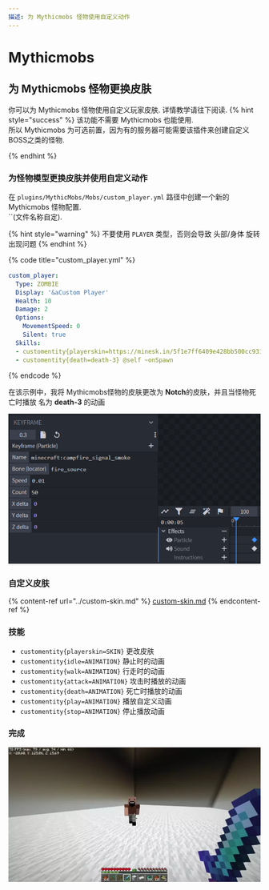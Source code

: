 ```yaml
---
描述: 为 Mythicmobs 怪物使用自定义动作
---
```


# Mythicmobs

## 为 Mythicmobs 怪物更换皮肤

你可以为 Mythicmobs 怪物使用自定义玩家皮肤.
详情教学请往下阅读.
{% hint style="success" %}
该功能不需要 Mythicmobs 也能使用.\
所以 Mythicmobs 为可选前置，因为有的服务器可能需要该插件来创建自定义BOSS之类的怪物.

{% endhint %}

### 为怪物模型更换皮肤并使用自定义动作

在 `plugins/MythicMobs/Mobs/custom_player.yml` 路径中创建一个新的 Mythicmobs 怪物配置.\
``(文件名称自定).

{% hint style="warning" %}
不要使用 `PLAYER` 类型，否则会导致 头部/身体 旋转出现问题
{% endhint %}

{% code title="custom_player.yml" %}
```yaml
custom_player:
  Type: ZOMBIE
  Display: '&aCustom Player'
  Health: 10
  Damage: 2
  Options:
    MovementSpeed: 0
    Silent: true
  Skills:
  - customentity{playerskin=https://minesk.in/5f1e7ff6409e428bb500cc9315bf7ffb} @self ~onSpawn
  - customentity{death=death-3} @self ~onSpawn
```
{% endcode %}

在该示例中，我将 Mythicmobs怪物的皮肤更改为 **Notch**的皮肤，并且当怪物死亡时播放 名为 **death-3** 的动画

![](<../../../../.gitbook/assets/image (74).png>)

### 自定义皮肤

{% content-ref url="../custom-skin.md" %}
[custom-skin.md](../custom-skin.md)
{% endcontent-ref %}

### 技能

* `customentity{playerskin=SKIN}` 更改皮肤
* `customentity{idle=ANIMATION}` 静止时的动画
* `customentity{walk=ANIMATION}` 行走时的动画
* `customentity{attack=ANIMATION}` 攻击时播放的动画
* `customentity{death=ANIMATION}` 死亡时播放的动画
* `customentity{play=ANIMATION}` 播放自定义动画
* `customentity{stop=ANIMATION}` 停止播放动画

### 完成

![](<../../../../.gitbook/assets/ezgif.com-gif-maker (1).webp>)
